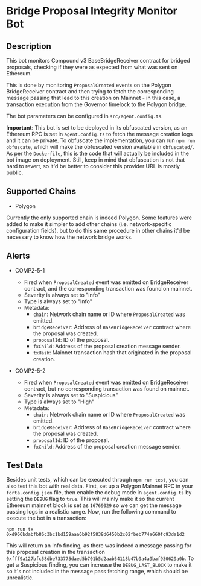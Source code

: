 # Bridge Proposal Integrity Monitor Bot

## Description

This bot monitors Compound v3 BaseBridgeReceiver contract for bridged proposals,
checking if they were as expected from what was sent on Ethereum.

This is done by monitoring `ProposalCreated` events on the Polygon
BridgeReceiver contract and then trying to fetch the corresponding message
passing that lead to this creation on Mainnet - in this case, a transaction
execution from the Governor timelock to the Polygon bridge.

The bot parameters can be configured in `src/agent.config.ts`.

**Important**: This bot is set to be deployed in its obfuscated version, as an
Ethereum RPC is set in `agent.config.ts` to fetch the message creation logs
and it can be private. To obfuscate the implementation, you can run 
`npm run obfuscate`, which will make the obfuscated version available in
`obfuscated/`. As per the `Dockerfile`, this is the code that will actually
be included in the bot image on deployment. Still, keep in mind that obfuscation
is not that hard to revert, so it'd be better to consider this provider URL is
mostly public.

## Supported Chains

- Polygon

Currently the only supported chain is indeed Polygon. Some features were added
to make it simpler to add other chains (i.e. network-specific configuration
fields), but to do this same procedure in other chains it'd be necessary to know
how the network bridge works.

## Alerts

- COMP2-5-1
  - Fired when `ProposalCreated` event was emitted on BridgeReceiver contract,
  and the corresponding transaction was found on mainnet.
  - Severity is always set to "Info"
  - Type is always set to "Info"
  - Metadata:
    - `chain`: Network chain name or ID where `ProposalCreated` was emitted.
    - `bridgeReceiver`: Address of `BaseBridgeReceiver` contract where the
    proposal was created.
    - `proposalId`: ID of the proposal.
    - `fxChild`: Address of the proposal creation message sender.
    - `txHash`: Mainnet transaction hash that originated in the proposal
    creation.

- COMP2-5-2
  - Fired when `ProposalCreated` event was emitted on BridgeReceiver contract,
  but no corresponding transaction was found on mainnet.
  - Severity is always set to "Suspicious"
  - Type is always set to "High"
  - Metadata:
    - `chain`: Network chain name or ID where `ProposalCreated` was emitted.
    - `bridgeReceiver`: Address of `BaseBridgeReceiver` contract where the
    proposal was created.
    - `proposalId`: ID of the proposal.
    - `fxChild`: Address of the proposal creation message sender.

## Test Data

Besides unit tests, which can be executed through `npm run test`, you can also
test this bot with real data. First, set up a Polygon Mainnet RPC in your
`forta.config.json` file, then enable the debug mode in `agent.config.ts` by
setting the `DEBUG` flag to `true`. This will mainly make it so the current
Ethereum mainnet block is set as `16769029` so we can get the message passing
logs in a realistic range. Now, run the following command to execute the bot in
a transaction:

```
npm run tx 0xd966bdabfb86c3bc1bd159aaa6b92f5838d6450b2c02fbeb774a660fc93da1d2
```

This will return an Info finding, as there was indeed a message passing for this
proposal creation in the transaction
`0xfff9a127bfc58dbe733775daed5b701b5d2aab54118b47b9a4a9baf930629a0b`.
To get a Suspicious finding, you can increase the `DEBUG_LAST_BLOCK` to make it
so it's not included in the message pass fetching range, which should be
unrealistic.
